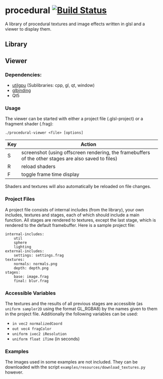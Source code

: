# procedural [![Build Status](https://travis-ci.org/simonkrogmann/procedural.svg?branch=master)](https://travis-ci.org/simonkrogmann/procedural)
A library of procedural textures and image effects written in glsl and a viewer to display them.

## Library

## Viewer
### Dependencies:
* [utilgpu](https://github.com/simonkrogmann/utilgpu) (Sublibraries: cpp, gl, qt, window)
* [glbinding](https://github.com/cginternals/glbinding)
* Qt5

### Usage
The viewer can be started with either a project file (.glsl-project) or a fragment shader (.frag):

`./procedural-viewer <file> [options]`

Key | Action
--- | ---
 S  | screenshot (using offscreen rendering, the framebuffers of the other stages are also saved to files)
 R  | reload shaders
 F  | toggle frame time display

Shaders and textures will also automatically be reloaded on file changes.

### Project Files
A project file consists of internal includes (from the library), your own includes, textures and stages, each of which should include a main function. All stages are rendered to textures, except the last stage, which is rendered to the default framebuffer.
Here is a sample project file:
```
internal-includes:
    util
    sphere
    lighting
external-includes:
    settings: settings.frag
textures:
    normals: normals.png
    depth: depth.png
stages:
    base: image.frag
    final: blur.frag
```

### Accessible Variables
The textures and the results of all previous stages are accessible (as `uniform sampler2D` using the format GL_RGBA8) by the names given to them in the project file. Additionally the following variables can be used:

* `in vec2 normalizedCoord`
* `out vec4 fragColor`
* `uniform ivec2 iResolution`
* `uniform float iTime` (in seconds)

### Examples

The images used in some examples are not included. They can be downloaded with the script `examples/resources/download_textures.py` however.
